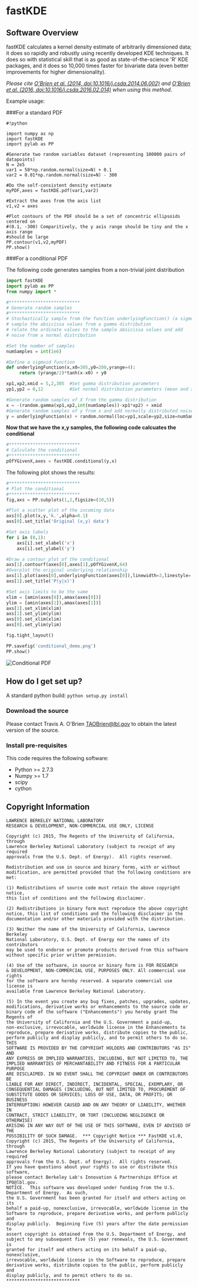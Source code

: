 # fastKDE #

## Software Overview ##

fastKDE calculates a kernel density estimate of arbitrarily
dimensioned data; it does so rapidly and robustly using recently developed KDE techniques.  It does so with statistical skill that is as good as state-of-the-science 'R' KDE packages, and it does so 10,000 times faster for bivariate data (even better improvements for higher dimensionality).

*Please cite [O'Brien et al. (2014, 
doi:10.1016/j.csda.2014.06.002)](http://dx.doi.org/10.1016/j.csda.2014.06.002) and 
[O'Brien et al. (2016, doi:10.1016/j.csda.2016.02.014)](https://drive.google.com/open?id=0BwQSHzCLsSi7Z01zWlNpSlpTejQ) when using this method*.

Example usage:

###For a standard PDF

```
#!python
 
import numpy as np
import fastKDE
import pylab as PP

#Generate two random variables dataset (representing 100000 pairs of datapoints)
N = 2e5
var1 = 50*np.random.normal(size=N) + 0.1
var2 = 0.01*np.random.normal(size=N) - 300
  
#Do the self-consistent density estimate
myPDF,axes = fastKDE.pdf(var1,var2)

#Extract the axes from the axis list
v1,v2 = axes

#Plot contours of the PDF should be a set of concentric ellipsoids centered on
#(0.1, -300) Comparitively, the y axis range should be tiny and the x axis range
#should be large
PP.contour(v1,v2,myPDF)
PP.show()

```

###For a conditional PDF

The following code generates samples from a non-trivial joint distribution
```python
import fastKDE
import pylab as PP
from numpy import *

#***************************
# Generate random samples
#***************************
# Stochastically sample from the function underlyingFunction() (a sigmoid):
# sample the absicissa values from a gamma distribution
# relate the ordinate values to the sample absicissa values and add
# noise from a normal distribution

#Set the number of samples
numSamples = int(1e6)

#Define a sigmoid function
def underlyingFunction(x,x0=305,y0=200,yrange=4):
     return (yrange/2)*tanh(x-x0) + y0

xp1,xp2,xmid = 5,2,305  #Set gamma distribution parameters
yp1,yp2 = 0,12          #Set normal distribution parameters (mean and std)

#Generate random samples of X from the gamma distribution
x = -(random.gamma(xp1,xp2,int(numSamples))-xp1*xp2) + xmid
#Generate random samples of y from x and add normally distributed noise
y = underlyingFunction(x) + random.normal(loc=yp1,scale=yp2,size=numSamples)
```

**Now that we have the x,y samples, the following code calcuates the conditional**
```python
#***************************
# Calculate the conditional
#***************************
pOfYGivenX,axes = fastKDE.conditional(y,x)
```

The following plot shows the results:
```python
#***************************
# Plot the conditional
#***************************
fig,axs = PP.subplots(1,2,figsize=(10,5))

#Plot a scatter plot of the incoming data
axs[0].plot(x,y,'k.',alpha=0.1)
axs[0].set_title('Original (x,y) data')

#Set axis labels
for i in (0,1):
    axs[i].set_xlabel('x')
    axs[i].set_ylabel('y')

#Draw a contour plot of the conditional
axs[1].contourf(axes[0],axes[1],pOfYGivenX,64)
#Overplot the original underlying relationship
axs[1].plot(axes[0],underlyingFunction(axes[0]),linewidth=3,linestyle='--',alpha=0.5)
axs[1].set_title('P(y|x)')

#Set axis limits to be the same
xlim = [amin(axes[0]),amax(axes[0])]
ylim = [amin(axes[1]),amax(axes[1])]
axs[1].set_xlim(xlim)
axs[1].set_ylim(ylim)
axs[0].set_xlim(xlim)
axs[0].set_ylim(ylim)

fig.tight_layout()

PP.savefig('conditional_demo.png')
PP.show()
```
![Conditional PDF](conditional_demo.png)

## How do I get set up? ##

A standard python build:
```python setup.py install```

### Download the source ###

Please contact Travis A. O'Brien <TAOBrien@lbl.gov> to obtain the latest version of the source.

### Install pre-requisites ###
This code requires the following software:
  
  * Python >= 2.7.3
  * Numpy  >= 1.7
  * scipy
  * cython

## Copyright Information ##
```
LAWRENCE BERKELEY NATIONAL LABORATORY
RESEARCH & DEVELOPMENT, NON-COMMERCIAL USE ONLY, LICENSE
 
Copyright (c) 2015, The Regents of the University of California, through
Lawrence Berkeley National Laboratory (subject to receipt of any required
approvals from the U.S. Dept. of Energy).  All rights reserved.
 
Redistribution and use in source and binary forms, with or without
modification, are permitted provided that the following conditions are met:
 
(1) Redistributions of source code must retain the above copyright notice,
this list of conditions and the following disclaimer.
 
(2) Redistributions in binary form must reproduce the above copyright
notice, this list of conditions and the following disclaimer in the
documentation and/or other materials provided with the distribution.
 
(3) Neither the name of the University of California, Lawrence Berkeley
National Laboratory, U.S. Dept. of Energy nor the names of its contributors
may be used to endorse or promote products derived from this software
without specific prior written permission.
 
(4) Use of the software, in source or binary form is FOR RESEARCH
& DEVELOPMENT, NON-COMMERCIAL USE, PURPOSES ONLY. All commercial use rights
for the software are hereby reserved. A separate commercial use license is
available from Lawrence Berkeley National Laboratory.

(5) In the event you create any bug fixes, patches, upgrades, updates,
modifications, derivative works or enhancements to the source code or
binary code of the software ("Enhancements") you hereby grant The Regents of
the University of California and the U.S. Government a paid-up,
non-exclusive, irrevocable, worldwide license in the Enhancements to
reproduce, prepare derivative works, distribute copies to the public,
perform publicly and display publicly, and to permit others to do so.  THIS
SOFTWARE IS PROVIDED BY THE COPYRIGHT HOLDERS AND CONTRIBUTORS "AS IS" AND
ANY EXPRESS OR IMPLIED WARRANTIES, INCLUDING, BUT NOT LIMITED TO, THE
IMPLIED WARRANTIES OF MERCHANTABILITY AND FITNESS FOR A PARTICULAR PURPOSE
ARE DISCLAIMED. IN NO EVENT SHALL THE COPYRIGHT OWNER OR CONTRIBUTORS BE
LIABLE FOR ANY DIRECT, INDIRECT, INCIDENTAL, SPECIAL, EXEMPLARY, OR
CONSEQUENTIAL DAMAGES (INCLUDING, BUT NOT LIMITED TO, PROCUREMENT OF
SUBSTITUTE GOODS OR SERVICES; LOSS OF USE, DATA, OR PROFITS; OR BUSINESS
INTERRUPTION) HOWEVER CAUSED AND ON ANY THEORY OF LIABILITY, WHETHER IN
CONTRACT, STRICT LIABILITY, OR TORT (INCLUDING NEGLIGENCE OR OTHERWISE)
ARISING IN ANY WAY OUT OF THE USE OF THIS SOFTWARE, EVEN IF ADVISED OF THE
POSSIBILITY OF SUCH DAMAGE.  *** Copyright Notice *** FastKDE v1.0,
Copyright (c) 2015, The Regents of the University of California, through
Lawrence Berkeley National Laboratory (subject to receipt of any required
approvals from the U.S. Dept. of Energy).  All rights reserved.
If you have questions about your rights to use or distribute this software,
please contact Berkeley Lab's Innovation & Partnerships Office at
IPO@lbl.gov.
NOTICE.  This software was developed under funding from the U.S. Department of Energy.  As such,
the U.S. Government has been granted for itself and others acting on its
behalf a paid-up, nonexclusive, irrevocable, worldwide license in the
Software to reproduce, prepare derivative works, and perform publicly and
display publicly.  Beginning five (5) years after the date permission to
assert copyright is obtained from the U.S. Department of Energy, and
subject to any subsequent five (5) year renewals, the U.S. Government is
granted for itself and others acting on its behalf a paid-up, nonexclusive,
irrevocable, worldwide license in the Software to reproduce, prepare
derivative works, distribute copies to the public, perform publicly and
display publicly, and to permit others to do so.
****************************
```